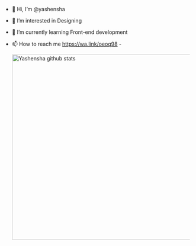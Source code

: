 - 👋 Hi, I’m @yashensha
- 👀 I’m interested in Designing
- 🌱 I’m currently learning Front-end development
- 📫 How to reach me https://wa.link/oeoq98
-<p> <!-- GitHub README Stats -->
  <a href="https://gitstats.me/yashensha">
    <img width="500" height="auto" align="left" alt="Yashensha github stats" 
         src="https://github-readme-stats.vercel.app/api?username=yashensha&show_icons=true&theme=algolia&count_private=true" />
 
  </a>

<!---
yashensha/yashensha is a ✨ special ✨ repository because its `README.md` (this file) appears on your GitHub profile.
You can click the Preview link to take a look at your changes.
--->
